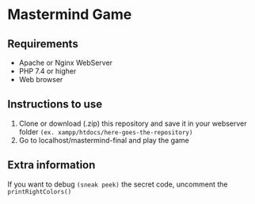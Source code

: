  # Mastermind Game

 ## Requirements
 * Apache or Nginx WebServer
 * PHP 7.4 or higher
 * Web browser

 ## Instructions to use

1. Clone or download (.zip) this repository and save it in your webserver folder `(ex. xampp/htdocs/here-goes-the-repository)`
2. Go to localhost/mastermind-final and play the game

## Extra information

If you want to debug `(sneak peek)` the secret code, uncomment the  `printRightColors()`

